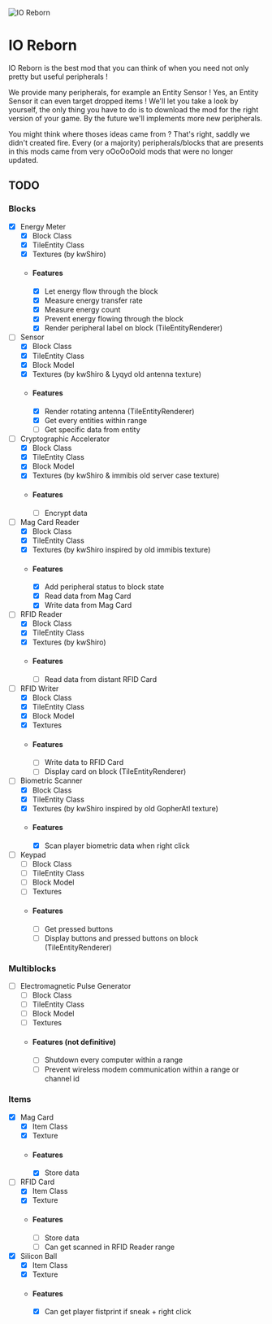 ![IO Reborn](https://media.discordapp.net/attachments/973277126650380359/973277700666048522/iologo.png?width=256&height=256)
# IO Reborn
IO Reborn is the best mod that you can think of when you need not only pretty but useful peripherals !

We provide many peripherals, for example an Entity Sensor ! Yes, an Entity Sensor it can even target dropped items ! We'll let you take a look by yourself, the only thing you have to do is to download the mod for the right version of your game. By the future we'll implements more new peripherals.

You might think where thoses ideas came from ? That's right, saddly we didn't created fire. Every (or a majority) peripherals/blocks that are presents in this mods came from very oOoOoOold mods that were no longer updated.

## TODO
### Blocks
- [x] Energy Meter
    - [x] Block Class
    - [x] TileEntity Class
    - [x] Textures (by kwShiro)
    - #### Features
        - [x] Let energy flow through the block
        - [x] Measure energy transfer rate
        - [x] Measure energy count
        - [x] Prevent energy flowing through the block
        - [x] Render peripheral label on block (TileEntityRenderer)
- [ ] Sensor
    - [x] Block Class
    - [x] TileEntity Class
    - [x] Block Model
    - [x] Textures (by kwShiro & Lyqyd old antenna texture)
    - #### Features
        - [x] Render rotating antenna (TileEntityRenderer)
        - [x] Get every entities within range
        - [ ] Get specific data from entity
- [ ] Cryptographic Accelerator
    - [x] Block Class
    - [x] TileEntity Class
    - [x] Block Model
    - [x] Textures (by kwShiro & immibis old server case texture)
    - #### Features
        - [ ] Encrypt data
- [ ] Mag Card Reader
    - [x] Block Class
    - [x] TileEntity Class
    - [x] Textures (by kwShiro inspired by old immibis texture)
    - #### Features
        - [x] Add peripheral status to block state
        - [x] Read data from Mag Card
        - [x] Write data from Mag Card
- [ ] RFID Reader
    - [x] Block Class
    - [x] TileEntity Class
    - [x] Textures (by kwShiro)
    - #### Features
        - [ ] Read data from distant RFID Card
- [ ] RFID Writer
    - [x] Block Class
    - [x] TileEntity Class
    - [x] Block Model
    - [x] Textures
    - #### Features
        - [ ] Write data to RFID Card
        - [ ] Display card on block (TileEntityRenderer)
- [ ] Biometric Scanner
    - [x] Block Class
    - [x] TileEntity Class
    - [x] Textures (by kwShiro inspired by old GopherAtl texture)
    - #### Features
        - [x] Scan player biometric data when right click
- [ ] Keypad
    - [ ] Block Class
    - [ ] TileEntity Class
    - [ ] Block Model
    - [ ] Textures
    - #### Features
        - [ ] Get pressed buttons
        - [ ] Display buttons and pressed buttons on block (TileEntityRenderer)
### Multiblocks
- [ ] Electromagnetic Pulse Generator
    - [ ] Block Class
    - [ ] TileEntity Class
    - [ ] Block Model
    - [ ] Textures
    - #### Features (not definitive)
        - [ ] Shutdown every computer within a range
        - [ ] Prevent wireless modem communication within a range or channel id
### Items
- [x] Mag Card
    - [x] Item Class
    - [x] Texture
    - #### Features
        - [x] Store data
- [ ] RFID Card
    - [x] Item Class
    - [x] Texture
    - #### Features
        - [ ] Store data
        - [ ] Can get scanned in RFID Reader range
- [x] Silicon Ball
    - [x] Item Class
    - [x] Texture
    - #### Features
        - [x] Can get player fistprint if sneak + right click

